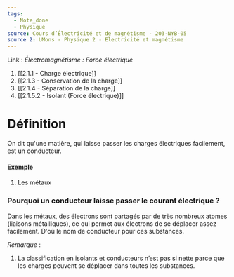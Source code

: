 ```yaml
---
tags:
  - Note_done
  - Physique
source: Cours d’Électricité et de magnétisme - 203-NYB-05
source 2: UMons - Physique 2 - Electricité et magnétisme
---
```


Link :
_Électromagnétisme : Force électrique_
1. [[2.1.1 - Charge électrique]]
2. [[2.1.3 - Conservation de la charge]]
3. [[2.1.4 - Séparation de la charge]]
4. [[2.1.5.2 - Isolant (Force électrique)]]

# Définition
On dit qu'une matière, qui laisse passer les charges électriques facilement, est un conducteur.

#### Exemple
1. Les métaux

### Pourquoi un conducteur laisse passer le courant électrique ?
Dans les métaux, des électrons sont partagés par de très nombreux atomes (liaisons métalliques), ce qui permet aux électrons de se déplacer assez facilement. D'où le nom de conducteur pour ces substances.

_Remarque_ :
1. La classification en isolants et conducteurs n’est pas si nette parce que les charges peuvent se déplacer dans toutes les substances.

